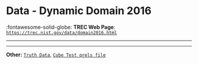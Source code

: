 # Data - Dynamic Domain 2016 

:fontawesome-solid-globe: **TREC Web Page**: [`https://trec.nist.gov/data/domain2016.html`](https://trec.nist.gov/data/domain2016.html)

---



---

**Other:** [`Truth Data`](https://trec.nist.gov/data/domain/2016/dynamic-domain-2016-truth-data.xml.gz), [`Cube Test qrels file`](https://trec.nist.gov/data/domain/2016/cubetest-qrels-2016.gz)

